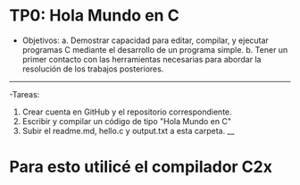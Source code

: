 # TP0: Hola Mundo en C
- Objetivos:
  a. Demostrar capacidad para editar, compilar, y ejecutar programas C mediante el desarrollo
de un programa simple.
  b. Tener un primer contacto con las herramientas necesarias para abordar la resolución de los
trabajos posteriores.
___
-Tareas:
  1. Crear cuenta en GitHub y el repositorio correspondiente.
  2. Escribir y compilar un código de tipo "Hola Mundo en C"
  3. Subir el readme.md, hello.c y output.txt a esta carpeta.
__
# **Para esto utilicé el compilador C2x**
